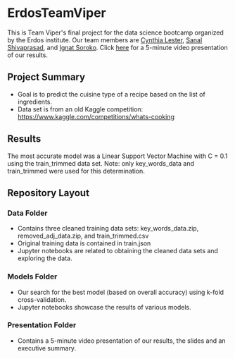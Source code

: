 # ErdosTeamViper
This is Team Viper's final project for the data science bootcamp organized by the Erdos institute. Our team members are [Cynthia Lester](https://github.com/cindylester), [Sanal Shivaprasad](https://github.com/sanalsprasad), and [Ignat Soroko](https://github.com/ignatsoroko).  Click [here](https://raw.githubusercontent.com/sanalsprasad/ErdosTeamViper/main/Presentation/video.mp4)  for a 5-minute video presentation of our results. 

## Project Summary
- Goal is to predict the cuisine type of a recipe based on the list of ingredients.
- Data set is from an old Kaggle competition: <https://www.kaggle.com/competitions/whats-cooking>

## Results
The most accurate model was a Linear Support Vector Machine with C = 0.1 using the train_trimmed data set. Note: only key_words_data and train_trimmed were used for this determination.

## Repository Layout
### Data Folder
- Contains three cleaned training data sets: key_words_data.zip, removed_adj_data.zip, and train_trimmed.csv
- Original training data is contained in train.json
- Jupyter notebooks are related to obtaining the cleaned data sets and exploring the data.

### Models Folder
- Our search for the best model (based on overall accuracy) using k-fold cross-validation.
- Jupyter notebooks showcase the results of various models.

### Presentation Folder
- Contains a 5-minute video presentation of our results, the slides and an executive summary. 
